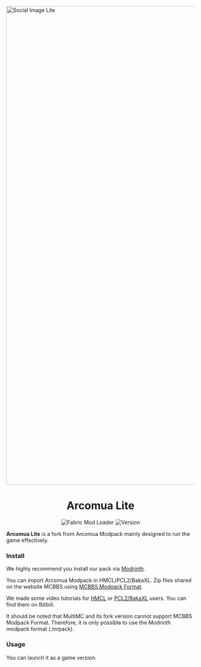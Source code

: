 <img width="1280" alt="Social Image Lite" src="https://github.com/Arcomua-Modpack/Arcomua-Lite/assets/88249678/c5af2ae2-db76-4ce2-9072-fe9ce43ddecf">

<div align="center">
    <h1>Arcomua Lite</h1>
    <p>
        <img src="https://img.shields.io/badge/Mod%20Loader-Fabric-dbd0b4?style=flat" alt="Fabric Mod Loader" />
        <img src="https://img.shields.io/badge/Version-231007-blue?style=flat" alt="Version" />
    </p>
</div>

**Arcomua Lite** is a fork from Arcomua Modpack mainly designed to run the game effectively.

### Install

We highly recommend you install our pack via [Modrinth](https://modrinth.com/modpack/arcomua-lite).

You can import Arcomua Modpack in HMCL/PCL2/BakaXL. Zip files shared on the website MCBBS using [MCBBS Modpack Format](https://www.mcbbs.net/thread-1247765-1-1.html). 

We made some video tutorials for [HMCL](https://www.bilibili.com/video/av438701520) or [PCL2/BakaXL](https://www.bilibili.com/video/av908952920) users. You can find them on Bilibili.

It should be noted that MultiMC and its fork version cannot support MCBBS Modpack Format. Therefore, it is only possible to use the Modrinth modpack format (.mrpack).

### Usage

You can launch it as a game version.
